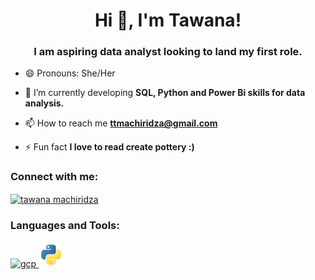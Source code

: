 <h1 align="center">Hi 👋, I'm Tawana!</h1>
<h3 align="center">I am aspiring data analyst looking to land my first role.</h3>

- 😄 Pronouns: She/Her

- 🌱 I’m currently developing **SQL, Python and Power Bi skills for data analysis.**

- 📫 How to reach me **ttmachiridza@gmail.com**

- ⚡ Fun fact **I love to read create pottery :)**

<h3 align="left">Connect with me:</h3>
<p align="left">
<a href="https://linkedin.com/in/tawana machiridza" target="blank"><img align="center" src="https://raw.githubusercontent.com/rahuldkjain/github-profile-readme-generator/master/src/images/icons/Social/linked-in-alt.svg" alt="tawana machiridza" height="30" width="40" /></a>
</p>

<h3 align="left">Languages and Tools:</h3>
<p align="left"> <a href="https://cloud.google.com" target="_blank" rel="noreferrer"> <img src="https://www.vectorlogo.zone/logos/google_cloud/google_cloud-icon.svg" alt="gcp" width="40" height="40"/> </a> <a href="https://www.python.org" target="_blank" rel="noreferrer"> <img src="https://raw.githubusercontent.com/devicons/devicon/master/icons/python/python-original.svg" alt="python" width="40" height="40"/> </a> </p>

<!--
**TTawana/TTawana** is a ✨ _special_ ✨ repository because its `README.md` (this file) appears on your GitHub profile.

Here are some ideas to get you started:



